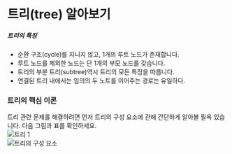 # 트리(tree) 알아보기

##### 트리의 특징
- 순환 구조(cycle)를 지니지 않고, 1개의 루트 노드가 존재합니다.
- 루트 노드를 제외한 노드는 단 1개의 부모 노드를 갖습니다.
- 트리의 부분 트리(subtree)역시 트리의 모든 특징을 따릅니다.
- 연결된 트리 내에서는 임의의 두 노트를 이어주는 경로는 유일하다.

### 트리의 핵심 이론
트리 관련 문제를 해결하려면 먼저 트리의 구성 요소에 관해 간단하게 알아볼 필욕 있습니다. 
다음 그림과 표를 확인하세요.  
![트리 1](https://github.com/leesulgi66/Algorithm/assets/107823688/d2a6a5d6-79b8-4fb0-a133-8dbec68ae153)  
![트리의 구성 요소](https://github.com/leesulgi66/Algorithm/assets/107823688/383ad191-146c-40d2-b2b1-a4b778c945c2)  

